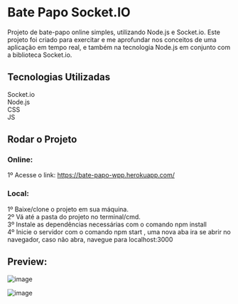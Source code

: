 # Bate Papo Socket.IO

 Projeto de bate-papo online simples, utilizando Node.js e Socket.io. Este projeto foi criado para exercitar e me aprofundar nos conceitos de uma aplicação em tempo real, e também na tecnologia Node.js em conjunto com a biblioteca Socket.io.

## Tecnologias Utilizadas

Socket.io  
Node.js  
CSS  
JS    

## Rodar o Projeto

### Online:

1º Acesse o link: https://bate-papo-wpp.herokuapp.com/

### Local:

1º Baixe/clone o projeto em sua máquina.  
2º Vá até a pasta do projeto no terminal/cmd.  
3º Instale as dependências necessárias com o comando npm install  
4º Inicie o servidor com o comando npm start , uma nova aba ira se abrir no navegador, caso não abra, navegue para localhost:3000  

## Preview:  

![image](https://user-images.githubusercontent.com/74063350/147145299-ccd44e2c-11f9-4765-a470-d1c4fcf95866.png)  
  
![image](https://user-images.githubusercontent.com/74063350/147145435-6d79df64-9133-402e-9ef2-46b5b3781057.png)

